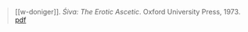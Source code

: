> [[w-doniger]]. *Śiva: The Erotic Ascetic*. Oxford University Press, 1973. [pdf](a/w-doniger1973.pdf)